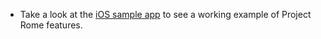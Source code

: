 


* Take a look at the [iOS sample app](https://github.com/Microsoft/project-rome/tree/master/iOS/sample) to see a working example of Project Rome features.